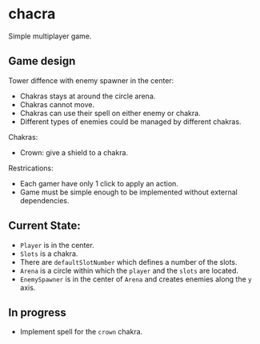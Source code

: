 # chacra

Simple multiplayer game.

## Game design

Tower diffence with enemy spawner in the center:
* Chakras stays at around the circle arena.
* Chakras cannot move.
* Chakras can use their spell on either enemy or chakra.
* Different types of enemies could be managed by different chakras.

Chakras:
* Crown: give a shield to a chakra.

Restrications:
* Each gamer have only 1 click to apply an action.
* Game must be simple enough to be implemented without external dependencies.

## Current State:

* `Player` is in the center.
* `Slots` is a chakra.
* There are `defaultSlotNumber` which defines a number of the slots.
* `Arena` is a circle within which the `player` and the `slots` are located.
* `EnemySpawner` is in the center of `Arena` and creates enemies along the `y` axis.

## In progress

* Implement spell for the `crown` chakra.

